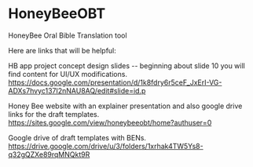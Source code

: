 # HoneyBeeOBT
HoneyBee Oral Bible Translation tool

Here are links that will be helpful:

HB app project concept design slides -- beginning about slide 10 you will find content for UI/UX modifications. 
https://docs.google.com/presentation/d/1k8fdry6r5ceF_JxErI-VG-ADXs7hvyc137I2nNAU8AQ/edit#slide=id.p

Honey Bee website with an explainer presentation and also google drive links for the draft templates.
https://sites.google.com/view/honeybeeobt/home?authuser=0

Google drive of draft templates with BENs.
https://drive.google.com/drive/u/3/folders/1xrhak4TW5Ys8-q32gQZXe89rqMNQkt9R


